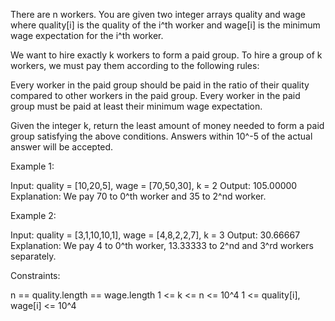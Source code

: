 There are n workers. You are given two integer arrays quality and wage where
quality[i] is the quality of the i^th worker and wage[i] is the minimum wage
expectation for the i^th worker.

We want to hire exactly k workers to form a paid group. To hire a group of k
workers, we must pay them according to the following rules:


Every worker in the paid group should be paid in the ratio of their quality
compared to other workers in the paid group.
Every worker in the paid group must be paid at least their minimum wage
expectation.


Given the integer k, return the least amount of money needed to form a paid
group satisfying the above conditions. Answers within 10^-5 of the actual
answer will be accepted.


Example 1:


Input: quality = [10,20,5], wage = [70,50,30], k = 2
Output: 105.00000
Explanation: We pay 70 to 0^th worker and 35 to 2^nd worker.


Example 2:


Input: quality = [3,1,10,10,1], wage = [4,8,2,2,7], k = 3
Output: 30.66667
Explanation: We pay 4 to 0^th worker, 13.33333 to 2^nd and 3^rd workers
separately.



Constraints:


n == quality.length == wage.length
1 <= k <= n <= 10^4
1 <= quality[i], wage[i] <= 10^4





